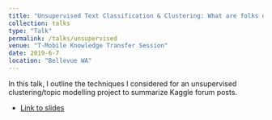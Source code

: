 ```yaml
---
title: "Unsupervised Text Classification & Clustering: What are folks doing these days?"
collection: talks
type: "Talk"
permalink: /talks/unsupervised
venue: "T-Mobile Knowledge Transfer Session"
date: 2019-6-7
location: "Bellevue WA"
---
```


In this talk, I outline the techniques I considered for an unsupervised clustering/topic modelling project to summarize Kaggle forum posts.

* [Link to slides](http://www.rctatman.com/files/Tatman_2019_UnsupervisedTextClustering.pdf)
